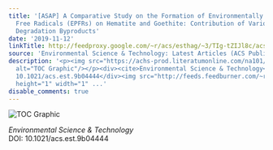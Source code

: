 ```yaml
---
title: '[ASAP] A Comparative Study on the Formation of Environmentally Persistent
  Free Radicals (EPFRs) on Hematite and Goethite: Contribution of Various Catechol
  Degradation Byproducts'
date: '2019-11-12'
linkTitle: http://feedproxy.google.com/~r/acs/esthag/~3/TIg-tZIJl8c/acs.est.9b04444
source: 'Environmental Science & Technology: Latest Articles (ACS Publications)'
description: '<p><img src="https://achs-prod.literatumonline.com/na101/home/literatum/publisher/achs/journals/content/esthag/0/esthag.ahead-of-print/acs.est.9b04444/20191112/images/medium/es9b04444_0008.gif"
  alt="TOC Graphic"/></p><div><cite>Environmental Science & Technology</cite></div><div>DOI:
  10.1021/acs.est.9b04444</div><img src="http://feeds.feedburner.com/~r/acs/esthag/~4/TIg-tZIJl8c"
  height="1" width="1" ...'
disable_comments: true
---
```

<p><img src="https://achs-prod.literatumonline.com/na101/home/literatum/publisher/achs/journals/content/esthag/0/esthag.ahead-of-print/acs.est.9b04444/20191112/images/medium/es9b04444_0008.gif" alt="TOC Graphic"/></p><div><cite>Environmental Science & Technology</cite></div><div>DOI: 10.1021/acs.est.9b04444</div><img src="http://feeds.feedburner.com/~r/acs/esthag/~4/TIg-tZIJl8c" height="1" width="1" ...